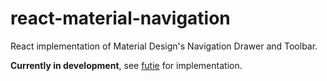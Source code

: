 # react-material-navigation
React implementation of Material Design's Navigation Drawer and Toolbar.

**Currently in development**, see [futie](https://github.com/phazyy/futie/blob/master/src/containers/App.js) for implementation.
